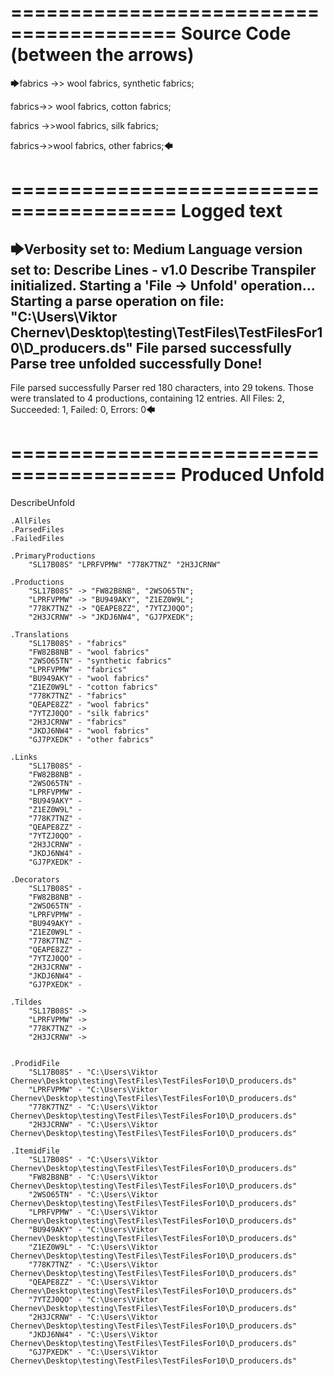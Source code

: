 ========================================
Source Code (between the arrows)
========================================

🡆fabrics ->> wool fabrics,
	synthetic fabrics;

fabrics->> wool fabrics,
	cotton fabrics;

fabrics ->>wool fabrics,
	silk fabrics;

fabrics->>wool fabrics,
	other fabrics;🡄

========================================
Logged text
========================================

🡆Verbosity set to: Medium
Language version set to: Describe Lines - v1.0
Describe Transpiler initialized.
Starting a 'File -> Unfold' operation...
Starting a parse operation on file: "C:\Users\Viktor Chernev\Desktop\testing\TestFiles\TestFilesFor10\D_producers.ds"
File parsed successfully
Parse tree unfolded successfully
Done!
------------------------
File parsed successfully
Parser red 180 characters, into 29 tokens.
Those were translated to 4 productions, containing 12 entries.
All Files: 2, Succeeded: 1, Failed: 0, Errors: 0🡄

========================================
Produced Unfold
========================================

DescribeUnfold

    .AllFiles
    .ParsedFiles
    .FailedFiles

    .PrimaryProductions
        "SL17B08S" "LPRFVPMW" "778K7TNZ" "2H3JCRNW" 

    .Productions
        "SL17B08S" -> "FW82B8NB", "2WSO65TN";
        "LPRFVPMW" -> "BU949AKY", "Z1EZ0W9L";
        "778K7TNZ" -> "QEAPE8ZZ", "7YTZJ0QO";
        "2H3JCRNW" -> "JKDJ6NW4", "GJ7PXEDK";

    .Translations
        "SL17B08S" - "fabrics"
        "FW82B8NB" - "wool fabrics"
        "2WSO65TN" - "synthetic fabrics"
        "LPRFVPMW" - "fabrics"
        "BU949AKY" - "wool fabrics"
        "Z1EZ0W9L" - "cotton fabrics"
        "778K7TNZ" - "fabrics"
        "QEAPE8ZZ" - "wool fabrics"
        "7YTZJ0QO" - "silk fabrics"
        "2H3JCRNW" - "fabrics"
        "JKDJ6NW4" - "wool fabrics"
        "GJ7PXEDK" - "other fabrics"

    .Links
        "SL17B08S" - 
        "FW82B8NB" - 
        "2WSO65TN" - 
        "LPRFVPMW" - 
        "BU949AKY" - 
        "Z1EZ0W9L" - 
        "778K7TNZ" - 
        "QEAPE8ZZ" - 
        "7YTZJ0QO" - 
        "2H3JCRNW" - 
        "JKDJ6NW4" - 
        "GJ7PXEDK" - 

    .Decorators
        "SL17B08S" - 
        "FW82B8NB" - 
        "2WSO65TN" - 
        "LPRFVPMW" - 
        "BU949AKY" - 
        "Z1EZ0W9L" - 
        "778K7TNZ" - 
        "QEAPE8ZZ" - 
        "7YTZJ0QO" - 
        "2H3JCRNW" - 
        "JKDJ6NW4" - 
        "GJ7PXEDK" - 

    .Tildes
        "SL17B08S" -> 
        "LPRFVPMW" -> 
        "778K7TNZ" -> 
        "2H3JCRNW" -> 


    .ProdidFile
        "SL17B08S" - "C:\Users\Viktor Chernev\Desktop\testing\TestFiles\TestFilesFor10\D_producers.ds"
        "LPRFVPMW" - "C:\Users\Viktor Chernev\Desktop\testing\TestFiles\TestFilesFor10\D_producers.ds"
        "778K7TNZ" - "C:\Users\Viktor Chernev\Desktop\testing\TestFiles\TestFilesFor10\D_producers.ds"
        "2H3JCRNW" - "C:\Users\Viktor Chernev\Desktop\testing\TestFiles\TestFilesFor10\D_producers.ds"

    .ItemidFile
        "SL17B08S" - "C:\Users\Viktor Chernev\Desktop\testing\TestFiles\TestFilesFor10\D_producers.ds"
        "FW82B8NB" - "C:\Users\Viktor Chernev\Desktop\testing\TestFiles\TestFilesFor10\D_producers.ds"
        "2WSO65TN" - "C:\Users\Viktor Chernev\Desktop\testing\TestFiles\TestFilesFor10\D_producers.ds"
        "LPRFVPMW" - "C:\Users\Viktor Chernev\Desktop\testing\TestFiles\TestFilesFor10\D_producers.ds"
        "BU949AKY" - "C:\Users\Viktor Chernev\Desktop\testing\TestFiles\TestFilesFor10\D_producers.ds"
        "Z1EZ0W9L" - "C:\Users\Viktor Chernev\Desktop\testing\TestFiles\TestFilesFor10\D_producers.ds"
        "778K7TNZ" - "C:\Users\Viktor Chernev\Desktop\testing\TestFiles\TestFilesFor10\D_producers.ds"
        "QEAPE8ZZ" - "C:\Users\Viktor Chernev\Desktop\testing\TestFiles\TestFilesFor10\D_producers.ds"
        "7YTZJ0QO" - "C:\Users\Viktor Chernev\Desktop\testing\TestFiles\TestFilesFor10\D_producers.ds"
        "2H3JCRNW" - "C:\Users\Viktor Chernev\Desktop\testing\TestFiles\TestFilesFor10\D_producers.ds"
        "JKDJ6NW4" - "C:\Users\Viktor Chernev\Desktop\testing\TestFiles\TestFilesFor10\D_producers.ds"
        "GJ7PXEDK" - "C:\Users\Viktor Chernev\Desktop\testing\TestFiles\TestFilesFor10\D_producers.ds"

